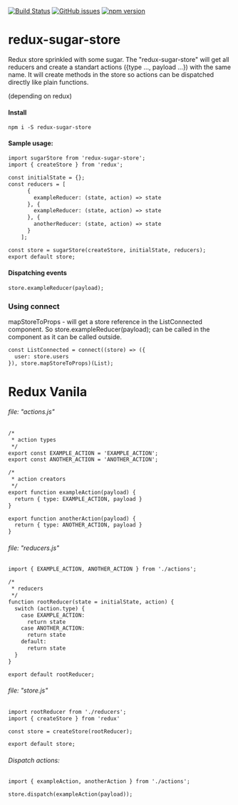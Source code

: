 [![Build Status](https://travis-ci.org/aleksandrenko/redux-sugar-store.svg?branch=master)](https://travis-ci.org/aleksandrenko/redux-sugar-store) [![GitHub issues](https://img.shields.io/github/issues/aleksandrenko/redux-sugar-store.svg)](https://github.com/aleksandrenko/redux-sugar-store/issues) [![npm version](https://badge.fury.io/js/redux-sugar-store.svg)](https://badge.fury.io/js/redux-sugar-store)  

# redux-sugar-store
Redux store sprinkled with some sugar.
The "redux-sugar-store" will get all reducers and create a standart actions ({type ..., payload ...}) with the same name.
It will create methods in the store so actions can be dispatched directly like plain functions.

(depending on redux)

#### Install

```
npm i -S redux-sugar-store
```

#### Sample usage:
``` html
import sugarStore from 'redux-sugar-store';
import { createStore } from 'redux';

const initialState = {};
const reducers = [
      {
        exampleReducer: (state, action) => state
      }, {
        exampleReducer: (state, action) => state
      }, {
        anotherReducer: (state, action) => state
      }
    ];

const store = sugarStore(createStore, initialState, reducers);
export default store;
```

#### Dispatching events

``` html
store.exampleReducer(payload);
```

### Using connect
mapStoreToProps - will get a store reference in the ListConnected component. So store.exampleReducer(payload); can be called in the component as it can be called outside.

``` html
const ListConnected = connect((store) => ({
  user: store.users
}), store.mapStoreToProps)(List);
```


# Redux Vanila

###### file: "actions.js"
``` html
/*
 * action types
 */
export const EXAMPLE_ACTION = 'EXAMPLE_ACTION';
export const ANOTHER_ACTION = 'ANOTHER_ACTION';

/*
 * action creators
 */
export function exampleAction(payload) {
  return { type: EXAMPLE_ACTION, payload }
}

export function anotherAction(payload) {
  return { type: ANOTHER_ACTION, payload }
}
```



###### file: "reducers.js"

``` html
import { EXAMPLE_ACTION, ANOTHER_ACTION } from './actions';

/*
 * reducers
 */
function rootReducer(state = initialState, action) {
  switch (action.type) {
    case EXAMPLE_ACTION:
      return state
    case ANOTHER_ACTION:
      return state
    default:
      return state
  }
}

export default rootReducer;
```

###### file: "store.js"

``` html
import rootReducer from './reducers';
import { createStore } from 'redux'

const store = createStore(rootReducer);

export default store;
```



###### Dispatch actions:

``` html
import { exampleAction, anotherAction } from './actions';

store.dispatch(exampleAction(payload));
```
